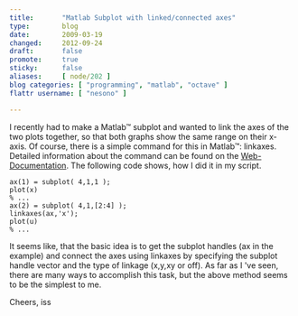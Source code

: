 ```yaml
---
title:       "Matlab Subplot with linked/connected axes"
type:        blog
date:        2009-03-19
changed:     2012-09-24
draft:       false
promote:     true
sticky:      false
aliases:     [ node/202 ]
blog categories: [ "programming", "matlab", "octave" ]
flattr username: [ "nesono" ]

---
```


<!--more-->
I recently had to make a Matlab&trade; subplot and wanted to link the axes of the two plots together, so that both graphs show the same range on their x-axis.
Of course, there is a simple command for this in Matlab&trade;: linkaxes.
Detailed information about the command can be found on the <a target="_blank" href="http://www.mathworks.com/access/helpdesk/help/techdoc/index.html?/access/helpdesk/help/techdoc/ref/zoom.html&amp;http://www.google.de/search?q=matlab+subplot+fix+zoom&amp;ie=utf-8&amp;oe=utf-8&amp;aq=t&amp;rls=org.mozilla:en-US:official&amp;client=firefox-a">Web-Documentation</a>.
The following code shows, how I did it in my script.
<!--break-->

	ax(1) = subplot( 4,1,1 );
	plot(x)
	% ...
	ax(2) = subplot( 4,1,[2:4] );
	linkaxes(ax,'x');
	plot(u)
	% ...
	

It seems like, that the basic idea is to get the subplot handles (ax in the example) and connect the axes using linkaxes by specifying the subplot handle vector and the type of linkage (x,y,xy or off). As far as I 've seen, there are many ways to accomplish this task, but the above method seems to be the simplest to me.

Cheers, iss
